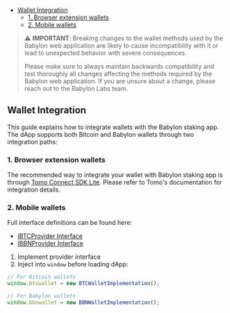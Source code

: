 - [Wallet Integration](#wallet-integration)
  - [1. Browser extension wallets](#1-browser-extension-wallets)
  - [2. Mobile wallets](#2-mobile-wallets)

> ⚠️ **IMPORTANT**: Breaking changes to the wallet methods used by
> the Babylon web application are likely to cause incompatibility with it
> or lead to unexpected behavior with severe consequences.
> 
> Please make sure to always maintain backwards compatibility and
> test thoroughly all changes affecting the methods required by
> the Babylon web application. If you are unsure about a change,
> please reach out to the Babylon Labs team.

## Wallet Integration

This guide explains how to integrate wallets with the Babylon staking app. The
dApp supports both Bitcoin and Babylon wallets through two integration paths:

### 1. Browser extension wallets

The recommended way to integrate your wallet with Babylon staking app is through
[Tomo Connect SDK Lite](https://docs.tomo.inc/tomo-sdk/tomo-connect-sdk-lite).
Please refer to Tomo's documentation for integration details.

### 2. Mobile wallets

Full interface definitions can be found here:

- [IBTCProvider Interface](../src/core/types.ts#L135)
- [IBBNProvider Interface](../src/core/types.ts#L218)

1. Implement provider interface
2. Inject into `window` before loading dApp:

```ts
// For Bitcoin wallets
window.btcwallet = new BTCWalletImplementation();

// For Babylon wallets
window.bbnwallet = new BBNWalletImplementation();
```
